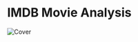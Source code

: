# IMDB Movie Analysis
![Cover](https://github.com/BRUTALXBONG/POWER_BI_Projects/assets/125906962/eb6f564e-e0e2-4c10-ab0c-bcee8318c616)
